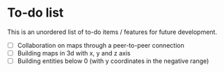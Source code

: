 # To-do list

This is an unordered list of to-do items / features for future development.

 * [ ] Collaboration on maps through a peer-to-peer connection
 * [ ] Building maps in 3d with x, y and z axis
 * [ ] Building entities below 0 (with y coordinates in the negative range)